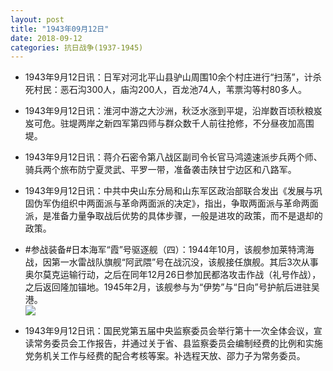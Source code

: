 ```yaml
---
layout: post
title: "1943年09月12日"
date: 2018-09-12
categories: 抗日战争(1937-1945)
---
```


<meta name="referrer" content="no-referrer" />

- 1943年9月12日讯：日军对河北平山县驴山周围10余个村庄进行“扫荡”，计杀死村民：恶石沟300人，庙沟200人，百龙池74人，苇票沟等村80多人。 

- 1943年9月12日讯：淮河中游之大沙洲，秋泛水涨到平堤，沿岸数百顷秋粮岌岌可危。驻堤两岸之新四军第四师与群众数千人前往抢修，不分昼夜加高围堤。 

- 1943年9月12日讯：蒋介石密令第八战区副司令长官马鸿逵速派步兵两个师、骑兵两个旅布防宁夏灵武、平罗一带，准备袭击陕甘宁边区和八路军。 

- 1943年9月12日讯：中共中央山东分局和山东军区政治部联合发出《发展与巩固伪军伪组织中两面派与革命两面派的决定》，指出，争取两面派与革命两面派，是准备力量争取战后优势的具体步骤，一般是进攻的政策，而不是退却的政策。 

- #参战装备#日本海军“霞”号驱逐舰（四）：1944年10月，该舰参加莱特湾海战，因第一水雷战队旗舰“阿武隈”号在战沉没，该舰接任旗舰。其后3次从事奥尔莫克运输行动，之后在同年12月26日参加民都洛攻击作战（礼号作战），之后返回隆加锚地。1945年2月，该舰参与为“伊势”与“日向”号护航后进驻吴港。 <br/><img src="https://wx3.sinaimg.cn/large/aca367d8ly1fv6izkde4uj20n00prwo7.jpg" />

- 1943年9月12日讯：国民党第五届中央监察委员会举行第十一次全体会议，宣读常务委员会工作报告，并通过关于省、县监察委员会编制经费的比例和实施党务机关工作与经费的配合考核等案。补选程天放、邵力子为常务委员。 

